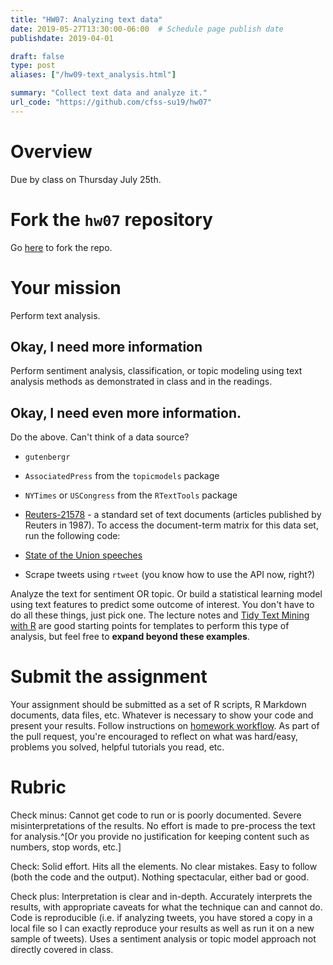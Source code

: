 ```yaml
---
title: "HW07: Analyzing text data"
date: 2019-05-27T13:30:00-06:00  # Schedule page publish date
publishdate: 2019-04-01

draft: false
type: post
aliases: ["/hw09-text_analysis.html"]

summary: "Collect text data and analyze it."
url_code: "https://github.com/cfss-su19/hw07"
---
```




# Overview

Due by class on Thursday July 25th.

# Fork the `hw07` repository

Go [here](https://github.com/cfss-su19/hw08) to fork the repo.

# Your mission

Perform text analysis.

## Okay, I need more information

Perform sentiment analysis, classification, or topic modeling using text analysis methods as demonstrated in class and in the readings.

## Okay, I need even more information.

Do the above. Can't think of a data source?

* `gutenbergr`
* `AssociatedPress` from the `topicmodels` package
* `NYTimes` or `USCongress` from the `RTextTools` package
* [Reuters-21578](http://www.daviddlewis.com/resources/testcollections/reuters21578/) - a standard set of text documents (articles published by Reuters in 1987). To access the document-term matrix for this data set, run the following code:

    
    
* [State of the Union speeches](http://www.presidency.ucsb.edu/sou.php)
* Scrape tweets using `rtweet` (you know how to use the API now, right?)

Analyze the text for sentiment OR topic. Or build a statistical learning model using text features to predict some outcome of interest. You don't have to do all these things, just pick one. The lecture notes and [Tidy Text Mining with R](http://tidytextmining.com/) are good starting points for templates to perform this type of analysis, but feel free to **expand beyond these examples**.

# Submit the assignment

Your assignment should be submitted as a set of R scripts, R Markdown documents, data files, etc. Whatever is necessary to show your code and present your results. Follow instructions on [homework workflow](/faq/homework-guidelines/#homework-workflow). As part of the pull request, you're encouraged to reflect on what was hard/easy, problems you solved, helpful tutorials you read, etc.

# Rubric

Check minus: Cannot get code to run or is poorly documented. Severe misinterpretations of the results. No effort is made to pre-process the text for analysis.^[Or you provide no justification for keeping content such as numbers, stop words, etc.]

Check: Solid effort. Hits all the elements. No clear mistakes. Easy to follow (both the code and the output). Nothing spectacular, either bad or good.

Check plus: Interpretation is clear and in-depth. Accurately interprets the results, with appropriate caveats for what the technique can and cannot do. Code is reproducible (i.e. if analyzing tweets, you have stored a copy in a local file so I can exactly reproduce your results as well as run it on a new sample of tweets). Uses a sentiment analysis or topic model approach not directly covered in class.
